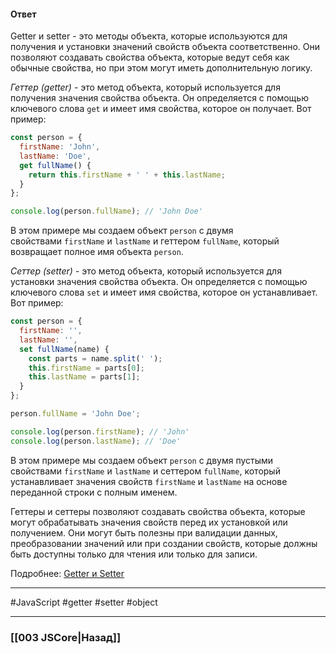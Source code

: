 #### Ответ

Getter и setter - это методы объекта, которые используются для получения и установки значений свойств объекта соответственно. Они позволяют создавать свойства объекта, которые ведут себя как обычные свойства, но при этом могут иметь дополнительную логику.

*Геттер (getter)* - это метод объекта, который используется для получения значения свойства объекта. Он определяется с помощью ключевого слова `get` и имеет имя свойства, которое он получает. Вот пример:

```javascript
const person = {
  firstName: 'John',
  lastName: 'Doe',
  get fullName() {
    return this.firstName + ' ' + this.lastName;
  }
};

console.log(person.fullName); // 'John Doe'
```

В этом примере мы создаем объект `person` с двумя свойствами `firstName` и `lastName` и геттером `fullName`, который возвращает полное имя объекта `person`.

*Сеттер (setter)* - это метод объекта, который используется для установки значения свойства объекта. Он определяется с помощью ключевого слова `set` и имеет имя свойства, которое он устанавливает. Вот пример:

```javascript
const person = {
  firstName: '',
  lastName: '',
  set fullName(name) {
    const parts = name.split(' ');
    this.firstName = parts[0];
    this.lastName = parts[1];
  }
};

person.fullName = 'John Doe';

console.log(person.firstName); // 'John'
console.log(person.lastName); // 'Doe'
```

В этом примере мы создаем объект `person` с двумя пустыми свойствами `firstName` и `lastName` и сеттером `fullName`, который устанавливает значения свойств `firstName` и `lastName` на основе переданной строки с полным именем.

Геттеры и сеттеры позволяют создавать свойства объекта, которые могут обрабатывать значения свойств перед их установкой или получением. Они могут быть полезны при валидации данных, преобразовании значений или при создании свойств, которые должны быть доступны только для чтения или только для записи.

Подробнее: [Getter и Setter](https://learn.javascript.ru/property-accessors)

___
 #JavaScript #getter #setter #object

___

### [[003 JSCore|Назад]]
